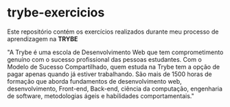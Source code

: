 # trybe-exercicios

Este repositório contém os exercícios realizados durante meu processo de aprendizagem na **TRYBE**



"A Trybe é uma escola de Desenvolvimento Web que tem comprometimento genuíno com o sucesso profissional das pessoas estudantes. Com o Modelo de Sucesso Compartilhado, quem estuda na Trybe tem a opção de pagar apenas quando já estiver trabalhando. 
São mais de 1500 horas de formação que aborda fundamentos de desenvolvimento web, desenvolvimento, Front-end, Back-end, ciência da computação, engenharia de software, metodologias ágeis e habilidades comportamentais."

